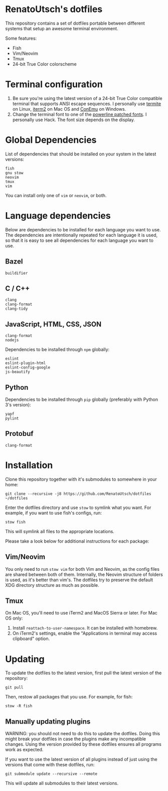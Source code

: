 # RenatoUtsch's dotfiles

This repository contains a set of dotfiles portable between different systems
that setup an awesome terminal environment.

Some features:

* Fish
* Vim/Neovim
* Tmux
* 24-bit True Color colorscheme

# Terminal configuration

1. Be sure you're using the latest version of a 24-bit True Color compatible
   terminal that supports ANSI escape sequences. I personally use
   [termite](https://github.com/thestinger/termite) on Linux,
   [iterm2](http://www.iterm2.com/) on Mac OS and
   [ConEmu](https://github.com/Maximus5/ConEmu) on Windows.
1. Change the terminal font to one of the
   [powerline patched fonts](https://github.com/powerline/fonts). I personally
   use Hack. The font size depends on the display.

# Global Dependencies

List of dependencies that should be installed on your system in the latest
versions:

```
fish
gnu stow
neovim
tmux
vim
```

You can install only one of `vim` or `neovim`, or both.

# Language dependencies

Below are dependencies to be installed for each language you want to use. The
dependencies are intentionally repeated for each language it is used, so that it
is easy to see all dependencies for each language you want to use.

## Bazel

```
buildifier
```

## C / C++

```
clang
clang-format
clang-tidy
```

## JavaScript, HTML, CSS, JSON

```
clang-format
nodejs
```

Dependencies to be installed through `npm` globally:

```
eslint
eslint-plugin-html
eslint-config-google
js-beautify
```

## Python

Dependencies to be installed through `pip` globally (preferably with Python 3's
version):

```
yapf
pylint
```

## Protobuf

```
clang-format
```

# Installation

Clone this repository together with it's submodules to somewhere in your home:

```shell
git clone --recursive -j8 https://github.com/RenatoUtsch/dotfiles ~/dotfiles
```

Enter the dotfiles directory and use `stow` to symlink what you want. For
example, if you want to use fish's configs, run:

```shell
stow fish
```

This will symlink all files to the appropriate locations.

Please take a look below for additional instructions for each package:

## Vim/Neovim

You only need to run `stow vim` for both Vim and Neovim, as the config files are
shared between both of them. Internally, the Neovim structure of folders is
used, as it's better than vim's. The dotfiles try to preserve the default XDG
directory structure as much as possible.

## Tmux

On Mac OS, you'll need to use iTerm2 and MacOS Sierra or later. For Mac OS only:

1. Install `reattach-to-user-namespace`. It can be installed with homebrew.
1. On iTerm2's settings, enable the "Applications in terminal may access
   clipboard" option.

# Updating

To update the dotfiles to the latest version, first pull the latest version of
the repository:

```shell
git pull
```

Then, restow all packages that you use. For example, for fish:

```shell
stow -R fish
```

## Manually updating plugins

WARNING: you should not need to do this to update the dotfiles. Doing this might
break your dotfiles in case the plugins make any incompatible changes. Using the
version provided by these dotfiles ensures all programs work as expected.

If you want to use the latest version of all plugins instead of just using the
versions that come with these dotfiles, run:

```shell
git submodule update --recursive --remote
```

This will update all submodules to their latest versions.
